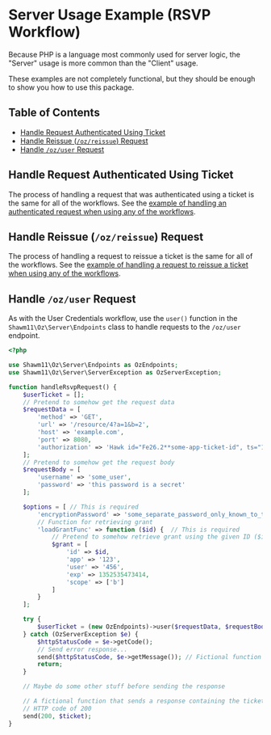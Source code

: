<!-- omit in toc -->
# Server Usage Example (RSVP Workflow)

Because PHP is a language most commonly used for server logic, the "Server"
usage is more common than the "Client" usage.

These examples are not completely functional, but they should be enough to show
you how to use this package.

<!-- omit in toc -->
## Table of Contents

- [Handle Request Authenticated Using Ticket](#handle-request-authenticated-using-ticket)
- [Handle Reissue (`/oz/reissue`) Request](#handle-reissue-ozreissue-request)
- [Handle `/oz/user` Request](#handle-ozuser-request)

## Handle Request Authenticated Using Ticket

The process of handling a request that was authenticated using a ticket is the
same for all of the workflows. See the [example of handling an authenticated
request when using any of the workflows](docs/usage-examples/all-workflows-server.md#handle-request-authenticated-using-ticket).

## Handle Reissue (`/oz/reissue`) Request

The process of handling a request to reissue a ticket is the same for all of the
workflows. See the [example of handling a request to reissue a ticket when using
any of the workflows](docs/usage-examples/all-workflows-server.md#handle-request-authenticated-using-ticket).

## Handle `/oz/user` Request

As with the User Credentials workflow, use the `user()` function in the
`Shawm11\Oz\Server\Endpoints` class to handle requests to the `/oz/user`
endpoint.

```php
<?php

use Shawm11\Oz\Server\Endpoints as OzEndpoints;
use Shawm11\Oz\Server\ServerException as OzServerException;

function handleRsvpRequest() {
    $userTicket = [];
    // Pretend to somehow get the request data
    $requestData = [
        'method' => 'GET',
        'url' => '/resource/4?a=1&b=2',
        'host' => 'example.com',
        'port' => 8080,
        'authorization' => 'Hawk id="Fe26.2**some-app-ticket-id", ts="1353832234", nonce="j4h3g2", ext="some-app-ext-data", mac="6R4rV5iE+NPoym+WwjeHzjAGXUtLNIxmo1vpMofpLAE="'
    ];
    // Pretend to somehow get the request body
    $requestBody = [
        'username' => 'some_user',
        'password' => 'this password is a secret'
    ];

    $options = [ // This is required
        'encryptionPassword' => 'some_separate_password_only_known_to_the_server_that_is_at_least_32_characters',
        // Function for retrieving grant
        'loadGrantFunc' => function ($id) {  // This is required
            // Pretend to somehow retrieve grant using the given ID ($id)
            $grant = [
                'id' => $id,
                'app' => '123',
                'user' => '456',
                'exp' => 1352535473414,
                'scope' => ['b']
            ]
        }
    ];

    try {
        $userTicket = (new OzEndpoints)->user($requestData, $requestBody, $options);
    } catch (OzServerException $e) {
        $httpStatusCode = $e->getCode();
        // Send error response...
        send($httpStatusCode, $e->getMessage()); // Fictional function
        return;
    }

    // Maybe do some other stuff before sending the response

    // A fictional function that sends a response containing the ticket with an
    // HTTP code of 200
    send(200, $ticket);
}
```
